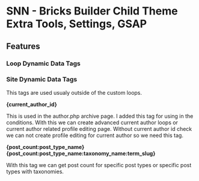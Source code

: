 # SNN - Bricks Builder Child Theme Extra Tools, Settings, GSAP


## Features

### Loop Dynamic Data Tags





### Site Dynamic Data Tags

This tags are used usualy outside of the custom loops.

**{current_author_id}**

This is used in the author.php archive page. I added this tag for using in the conditions.
With this we can create  advanced current author loops or current author related profile editing page.
Without current author id check we can not create profile editing for current author so we need this tag.


**{post_count:post_type_name}**
**{post_count:post_type_name:taxonomy_name:term_slug}**

With this tag we can get post count for specific post types or specific post types with taxonomies.









